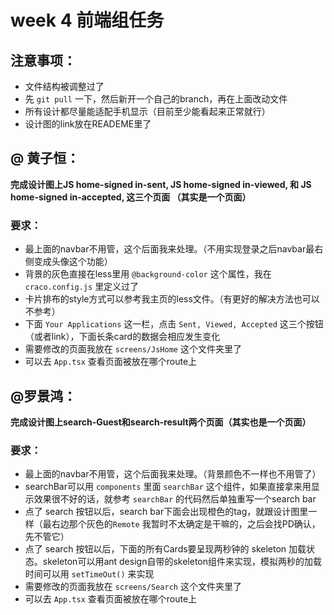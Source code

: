 # week 4 前端组任务

## 注意事项：
- 文件结构被调整过了
- 先 ```git pull``` 一下，然后新开一个自己的branch，再在上面改动文件
- 所有设计都尽量能适配手机显示（目前至少能看起来正常就行）
- 设计图的link放在READEME里了

## @ 黄子恒：
**完成设计图上JS home-signed in-sent, JS home-signed in-viewed, 和 JS home-signed in-accepted, 这三个页面 （其实是一个页面）**
### 要求：
- 最上面的navbar不用管，这个后面我来处理。（不用实现登录之后navbar最右侧变成头像这个功能）
- 背景的灰色直接在less里用 ```@background-color``` 这个属性，我在 ```craco.config.js``` 里定义过了
- 卡片排布的style方式可以参考我主页的less文件。（有更好的解决方法也可以不参考）
- 下面 ```Your Applications``` 这一栏，点击 ```Sent, Viewed, Accepted``` 这三个按钮（或者link），下面长条card的数据会相应发生变化
- 需要修改的页面我放在 ```screens/JsHome``` 这个文件夹里了
- 可以去 ```App.tsx``` 查看页面被放在哪个route上

## @罗景鸿：
**完成设计图上search-Guest和search-result两个页面（其实也是一个页面）**
### 要求：
- 最上面的navbar不用管，这个后面我来处理。（背景颜色不一样也不用管了）
- searchBar可以用 ```components``` 里面 ```searchBar``` 这个组件，如果直接拿来用显示效果很不好的话，就参考 ```searchBar``` 的代码然后单独重写一个search bar
- 点了 search 按钮以后，search bar下面会出现橙色的tag，就跟设计图里一样（最右边那个灰色的```Remote``` 我暂时不太确定是干嘛的，之后会找PD确认，先不管它）
- 点了 search 按钮以后，下面的所有Cards要呈现两秒钟的 skeleton 加载状态。skeleton可以用ant design自带的skeleton组件来实现，模拟两秒的加载时间可以用 ```setTimeOut()``` 来实现
- 需要修改的页面我放在 ```screens/Search``` 这个文件夹里了
- 可以去 ```App.tsx``` 查看页面被放在哪个route上